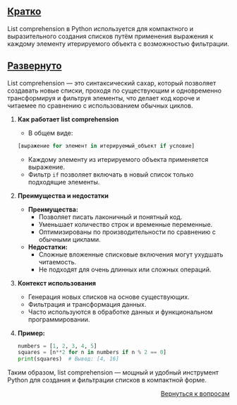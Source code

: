 ## <u>Кратко</u>

List comprehension в Python используется для компактного и выразительного создания списков путём применения выражения к
каждому элементу итерируемого объекта с возможностью фильтрации.

## <u>Развернуто</u>

List comprehension — это синтаксический сахар, который позволяет создавать новые списки, проходя по существующим и
одновременно трансформируя и фильтруя элементы, что делает код короче и читаемее по сравнению с использованием обычных
циклов.

1. **Как работает list comprehension**
    - В общем виде:
    ```python
    [выражение for элемент in итерируемый_объект if условие]
    ```  
    - Каждому элементу из итерируемого объекта применяется выражение.
    - Фильтр `if` позволяет включать в новый список только подходящие элементы.

2. **Преимущества и недостатки**
    - **Преимущества:**
        - Позволяет писать лаконичный и понятный код.
        - Уменьшает количество строк и временные переменные.
        - Оптимизированы по производительности по сравнению с обычными циклами.
    - **Недостатки:**
        - Сложные вложенные списковые включения могут ухудшать читаемость.
        - Не подходят для очень длинных или сложных операций.

3. **Контекст использования**
    - Генерация новых списков на основе существующих.
    - Фильтрация и трансформация данных.
    - Часто используются в обработке данных и функциональном программировании.

4. **Пример:**
    ```python
    numbers = [1, 2, 3, 4, 5]
    squares = [n**2 for n in numbers if n % 2 == 0]
    print(squares)  # Вывод: [4, 16]
    ```

Таким образом, list comprehension — мощный и удобный инструмент Python для создания и фильтрации списков в компактной
форме.

<div align="right">

[Вернуться к вопросам](../Вопросы.md)

</div>

